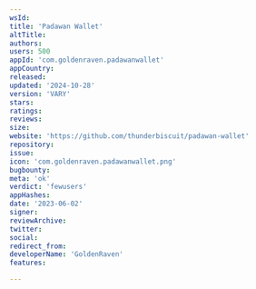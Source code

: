 ```yaml
---
wsId: 
title: 'Padawan Wallet'
altTitle: 
authors: 
users: 500
appId: 'com.goldenraven.padawanwallet'
appCountry: 
released: 
updated: '2024-10-28'
version: 'VARY'
stars: 
ratings: 
reviews: 
size: 
website: 'https://github.com/thunderbiscuit/padawan-wallet'
repository: 
issue: 
icon: 'com.goldenraven.padawanwallet.png'
bugbounty: 
meta: 'ok'
verdict: 'fewusers'
appHashes: 
date: '2023-06-02'
signer: 
reviewArchive: 
twitter: 
social: 
redirect_from: 
developerName: 'GoldenRaven'
features: 

---
```


